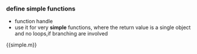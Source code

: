 ### define simple functions
- function handle
- use it for very **simple** functions, where the return value is a single object and
no loops,if branching are involved

{{simple.m}}
